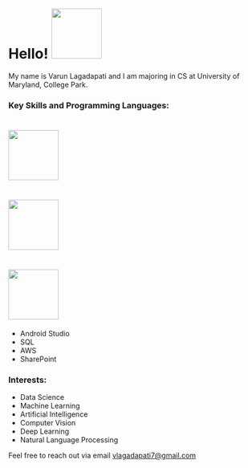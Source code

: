 # Hello! <img src="https://github.com/varun-lagadapati/About-Me/assets/123317278/52b6098d-4575-4478-a93c-b30da0da20f1" width="100" height="100">

My name is Varun Lagadapati and I am majoring in CS at University of Maryland, College Park.

### Key Skills and Programming Languages:

# <img src="https://github.com/varun-lagadapati/About-Me/assets/123317278/1bd331d3-2513-484e-bc6a-52dcf0c82a9a" width="100" height="100">

# <img src="https://github.com/varun-lagadapati/About-Me/assets/123317278/ff36cc2c-df82-41f2-9681-4c2588cb0c61" width="100" height="100"> 

# <img src="https://github.com/varun-lagadapati/About-Me/assets/123317278/9b0d0055-a2e3-4e59-b8b7-ddfbfebf83c1" width="100" height="100">

- Android Studio
- SQL
- AWS
- SharePoint

### Interests:

- Data Science 
- Machine Learning
- Artificial Intelligence
- Computer Vision
- Deep Learning
- Natural Language Processing

Feel free to reach out via email vlagadapati7@gmail.com
